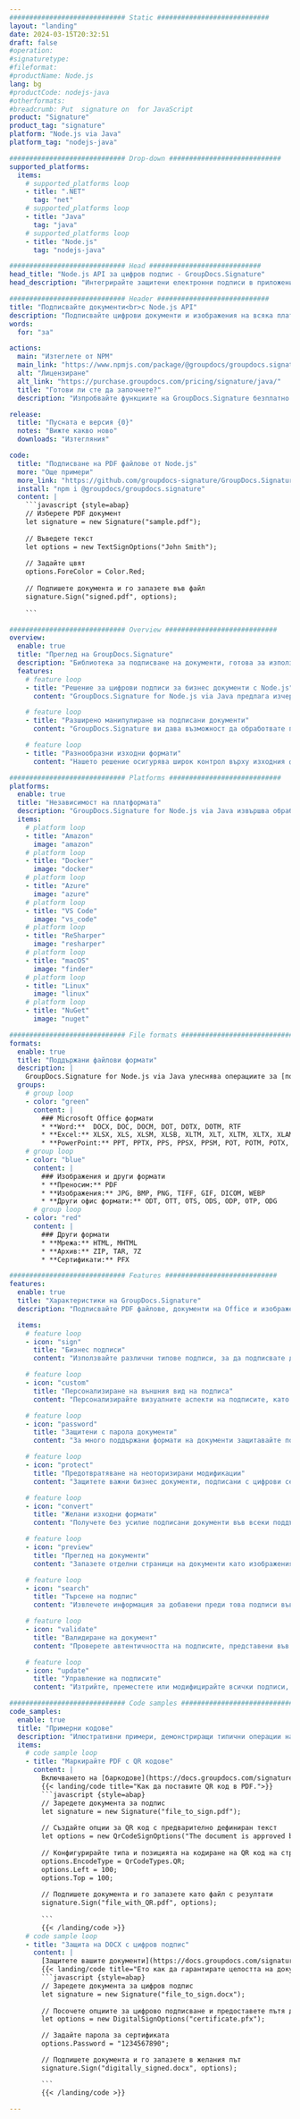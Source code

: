 ```yaml
---
############################# Static ############################
layout: "landing"
date: 2024-03-15T20:32:51
draft: false
#operation: 
#signaturetype: 
#fileformat: 
#productName: Node.js
lang: bg
#productCode: nodejs-java
#otherformats: 
#breadcrumb: Put  signature on  for JavaScript
product: "Signature"
product_tag: "signature"
platform: "Node.js via Java"
platform_tag: "nodejs-java"

############################# Drop-down ############################
supported_platforms:
  items:
    # supported_platforms loop
    - title: ".NET"
      tag: "net"
    # supported_platforms loop
    - title: "Java"
      tag: "java"
    # supported_platforms loop
    - title: "Node.js"
      tag: "nodejs-java"

############################# Head ############################
head_title: "Node.js API за цифров подпис - GroupDocs.Signature"
head_description: "Интегрирайте защитени електронни подписи в приложения Node.js с GroupDocs.Signature. Опростете работните процеси за подписване на документи лесно и ефективно."

############################# Header ############################
title: "Подписвайте документи<br>с Node.js API"
description: "Подписвайте цифрови документи и изображения на всяка платформа, като използвате нашите гъвкави API и базирани на приложения решения за програмисти и крайни потребители."
words:
  for: "за"

actions:
  main: "Изтеглете от NPM"
  main_link: "https://www.npmjs.com/package/@groupdocs/groupdocs.signature/"
  alt: "Лицензиране"
  alt_link: "https://purchase.groupdocs.com/pricing/signature/java/"
  title: "Готови ли сте да започнете?"
  description: "Изпробвайте функциите на GroupDocs.Signature безплатно или поискайте лиценз"

release:
  title: "Пусната е версия {0}"
  notes: "Вижте какво ново"
  downloads: "Изтегляния"

code:
  title: "Подписване на PDF файлове от Node.js"
  more: "Още примери"
  more_link: "https://github.com/groupdocs-signature/GroupDocs.Signature-for-Node.js-via-Java/"
  install: "npm i @groupdocs/groupdocs.signature"
  content: |
    ```javascript {style=abap}   
    // Изберете PDF документ
    let signature = new Signature("sample.pdf");
    
    // Въведете текст
    let options = new TextSignOptions("John Smith");
    
    // Задайте цвят
    options.ForeColor = Color.Red;
    
    // Подпишете документа и го запазете във файл
    signature.Sign("signed.pdf", options);
    
    ```

############################# Overview ############################
overview:
  enable: true
  title: "Преглед на GroupDocs.Signature"
  description: "Библиотека за подписване на документи, готова за използване в приложения Node.js"
  features:
    # feature loop
    - title: "Решение за цифрови подписи за бизнес документи с Node.js"
      content: "GroupDocs.Signature for Node.js via Java предлага изчерпателен набор от опции за цифров подпис за PDF, Office документи и изображения. Налични са текст, баркодове, изображения, цифрови сертификати и метаданни. Рационализираната обработка на документи гарантира ефективност."

    # feature loop
    - title: "Разширено манипулиране на подписани документи"
      content: "GroupDocs.Signature ви дава възможност да обработвате подписани документи. Търсете и валидирайте подписи, като използвате различни критерии. Освен това извличайте подробна информация за документа или генерирайте изображения за визуализация на страници."

    # feature loop
    - title: "Разнообразни изходни формати"
      content: "Нашето решение осигурява широк контрол върху изходния формат на подписаните документи. Прецизно позиционирайте подписите на всяка страница и персонализирайте външния им вид. Запазете подписани документи в многобройни поддържани формати и по желание ги защитете с пароли."

############################# Platforms ############################
platforms:
  enable: true
  title: "Независимост на платформата"
  description: "GroupDocs.Signature for Node.js via Java извършва обработка на документи с различни операционни системи"
  items:
    # platform loop
    - title: "Amazon"
      image: "amazon"
    # platform loop
    - title: "Docker"
      image: "docker"
    # platform loop
    - title: "Azure"
      image: "azure"
    # platform loop
    - title: "VS Code"
      image: "vs_code"
    # platform loop
    - title: "ReSharper"
      image: "resharper"
    # platform loop
    - title: "macOS"
      image: "finder"
    # platform loop
    - title: "Linux"
      image: "linux"
    # platform loop
    - title: "NuGet"
      image: "nuget"

############################# File formats ############################
formats:
  enable: true
  title: "Поддържани файлови формати"
  description: |
    GroupDocs.Signature for Node.js via Java улеснява операциите за [популярните файлови формати](https://docs.groupdocs.com/signature/java/supported-document-formats/).
  groups:
    # group loop
    - color: "green"
      content: |
        ### Microsoft Office формати
        * **Word:**  DOCX, DOC, DOCM, DOT, DOTX, DOTM, RTF
        * **Excel:** XLSX, XLS, XLSM, XLSB, XLTM, XLT, XLTM, XLTX, XLAM, SXC, SpreadsheetML
        * **PowerPoint:** PPT, PPTX, PPS, PPSX, PPSM, POT, POTM, POTX, PPTM
    # group loop
    - color: "blue"
      content: |
        ### Изображения и други формати
        * **Преносим:** PDF
        * **Изображения:** JPG, BMP, PNG, TIFF, GIF, DICOM, WEBP
        * **Други офис формати:** ODT, OTT, OTS, ODS, ODP, OTP, ODG
      # group loop
    - color: "red"
      content: |
        ### Други формати
        * **Мрежа:** HTML, MHTML
        * **Архив:** ZIP, TAR, 7Z
        * **Сертификати:** PFX

############################# Features ############################
features:
  enable: true
  title: "Характеристики на GroupDocs.Signature"
  description: "Подписвайте PDF файлове, документи на Office и изображения с цифрови подписи"

  items:
    # feature loop
    - icon: "sign"
      title: "Бизнес подписи"
      content: "Използвайте различни типове подписи, за да подписвате документи. Поставете цифрови подписи прецизно на всяка страница."

    # feature loop
    - icon: "custom"
      title: "Персонализиране на външния вид на подписа"
      content: "Персонализирайте визуалните аспекти на подписите, като коригирате цвят, шрифт, граници, ротация и други, за да постигнете желания резултат."

    # feature loop
    - icon: "password"
      title: "Защитени с парола документи"
      content: "За много поддържани формати на документи защитавайте подписаните документи с парола за допълнителна сигурност."

    # feature loop
    - icon: "protect"
      title: "Предотвратяване на неоторизирани модификации"
      content: "Защитете важни бизнес документи, подписани с цифрови сертификати, от неразрешени промени."

    # feature loop
    - icon: "convert"
      title: "Желани изходни формати"
      content: "Получете без усилие подписани документи във всеки поддържан формат. Конвертирайте документи на MS Word в PDF формат с лекота."

    # feature loop
    - icon: "preview"
      title: "Преглед на документи"
      content: "Запазете отделни страници на документи като изображения за бъдещи нужди."

    # feature loop
    - icon: "search"
      title: "Търсене на подпис"
      content: "Извлечете информация за добавени преди това подписи във вашите документи."

    # feature loop
    - icon: "validate"
      title: "Валидиране на документ"
      content: "Проверете автентичността на подписите, представени във всеки документ."

    # feature loop
    - icon: "update"
      title: "Управление на подписите"
      content: "Изтрийте, преместете или модифицирайте всички подписи, поставени на всяка страница на документ."

############################# Code samples ############################
code_samples:
  enable: true
  title: "Примерни кодове"
  description: "Илюстративни примери, демонстриращи типични операции на GroupDocs.Signature for Node.js via Java"
  items:
    # code sample loop
    - title: "Маркирайте PDF с QR кодове"
      content: |
        Включването на [баркодове](https://docs.groupdocs.com/signature/java/esign-document-with-qr-code-signature/) в конкретни страници на PDF документи може да рационализира бизнес процесите. Този раздел предоставя пример за добавяне на QR код с помощта на GroupDocs.Signature for Node.js via Java.
        {{< landing/code title="Как да поставите QR код в PDF.">}}
        ```javascript {style=abap}
        // Заредете документа за подпис
        let signature = new Signature("file_to_sign.pdf");
        
        // Създайте опции за QR код с предварително дефиниран текст
        let options = new QrCodeSignOptions("The document is approved by John Smith");
        
        // Конфигурирайте типа и позицията на кодиране на QR код на страницата
        options.EncodeType = QrCodeTypes.QR;
        options.Left = 100;
        options.Top = 100;
            
        // Подпишете документа и го запазете като файл с резултати
        signature.Sign("file_with_QR.pdf", options);
        
        ```
        {{< /landing/code >}}
    # code sample loop
    - title: "Защита на DOCX с цифров подпис"
      content: |
        [Защитете вашите документи](https://docs.groupdocs.com/signature/java/esign-document-with-digital-signature/) чрез подписи, базирани на цифрови сертификати. Цифровият подпис защитава вашите бизнес документи срещу промяна на съдържанието.
        {{< landing/code title="Ето как да гарантирате целостта на документа.">}}
        ```javascript {style=abap}   
        // Заредете документа за цифров подпис
        let signature = new Signature("file_to_sign.docx");
        
        // Посочете опциите за цифрово подписване и предоставете пътя до файла със сертификата
        let options = new DigitalSignOptions("certificate.pfx");

        // Задайте парола за сертификата
        options.Password = "1234567890";

        // Подпишете документа и го запазете в желания път
        signature.Sign("digitally_signed.docx", options);

        ```
        {{< /landing/code >}}

---
```

